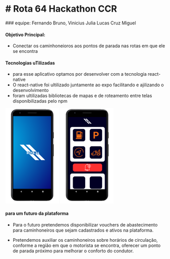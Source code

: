 <h1># Rota 64 Hackathon CCR </h1>
### equipe:  
Fernando
Bruno, Vinicius
Julia
Lucas Cruz
Miguel

#### Objetivo Principal:
* Conectar os caminhoneioros aos pontos de parada nas rotas em que ele se encontra

#### Tecnologias uTilizadas
  * para esse aplicativo optamos por desenvolver com a tecnologia react-native
  * O react-native foi ultilizado juntamente ao expo facilitando e ajilizando o desenvolvimento
  * foram ultilizadas bibliotecas de mapas e de roteamento entre telas disponibilizadas pelo npm
  
  ![](TelaInicial.png)
  ![](telaHome.png)
  
#### para um futuro da plataforma
  * Para o futuro pretendemos disponibilizar
    vouchers de abastecimento para caminhoneiros que sejam cadastrados e ativos na plataforma.
  
  * Pretendemos auxiliar os caminhoneiros sobre horários de circulação,
  conforme a região em que o motorista se encontra, oferecer um ponto de 
  parada próximo para melhorar o conforto do condutor.
